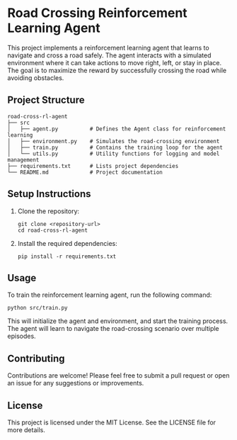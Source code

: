 # Road Crossing Reinforcement Learning Agent

This project implements a reinforcement learning agent that learns to navigate and cross a road safely. The agent interacts with a simulated environment where it can take actions to move right, left, or stay in place. The goal is to maximize the reward by successfully crossing the road while avoiding obstacles.

## Project Structure

```
road-cross-rl-agent
├── src
│   ├── agent.py          # Defines the Agent class for reinforcement learning
│   ├── environment.py    # Simulates the road-crossing environment
│   ├── train.py          # Contains the training loop for the agent
│   └── utils.py          # Utility functions for logging and model management
├── requirements.txt      # Lists project dependencies
└── README.md             # Project documentation
```

## Setup Instructions

1. Clone the repository:
   ```
   git clone <repository-url>
   cd road-cross-rl-agent
   ```

2. Install the required dependencies:
   ```
   pip install -r requirements.txt
   ```

## Usage

To train the reinforcement learning agent, run the following command:
```
python src/train.py
```

This will initialize the agent and environment, and start the training process. The agent will learn to navigate the road-crossing scenario over multiple episodes.

## Contributing

Contributions are welcome! Please feel free to submit a pull request or open an issue for any suggestions or improvements.

## License

This project is licensed under the MIT License. See the LICENSE file for more details.